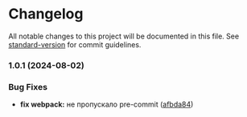 # Changelog

All notable changes to this project will be documented in this file. See [standard-version](https://github.com/conventional-changelog/standard-version) for commit guidelines.

### 1.0.1 (2024-08-02)

### Bug Fixes

- **fix webpack:** не пропускало pre-commit ([afbda84](https://github.com/darkmikesgk/webpack-react/commit/afbda84b9894fe424d81d9c11662b7f5c18925ed))

